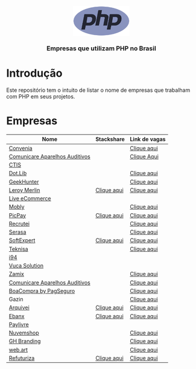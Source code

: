 <!--suppress HtmlDeprecatedAttribute, CheckImageSize -->
<p align="center">
    <img width="150" src="doc/images/php-logo.png" align="center" alt="PHP logo" />
    <h3 align="center">
        Empresas que utilizam PHP no Brasil
    </h3>

# Introdução

Este repositório tem o intuito de listar o nome de empresas que trabalham com PHP em seus projetos.

# Empresas

| Nome                                                                       | Stackshare                                                                   | Link de vagas                                                         |
|----------------------------------------------------------------------------|------------------------------------------------------------------------------|-----------------------------------------------------------------------|
| [Convenia](http://convenia.com.br)                                         |                                                                              | [Clique aqui](https://convenia-tech.gupy.io)                          |
| [Comunicare Aparelhos Auditivos](https://comunicareaparelhosauditivos.com) |                                                                              | [Clique Aqui](https://jobs.solides.com/COMUNICAREAPARELHOSAUDITIVOS#) |
| [CTIS](https://ctis.com.br)                                                |                                                                              |                                                                       |
| [Dot.Lib](https://dotlib.com)                                              |                                                                              | [Clique aqui](https://github.com/dotlib)                              |
| [GeekHunter](https://www.geekhunter.com.br)                                |                                                                              | [Clique aqui](https://www.geekhunter.com.br/vagas)                    |
| [Leroy Merlin](https://leroymerlin.com.br)                                 | [Clique aqui](https://stackshare.io/leroy-merlin-brasil/website)             | [Clique aqui](https://jobs.kenoby.com/leroymerlin)                    |
| [Live eCommerce](https://liveecommerce.com.br)                             |                                                                              |                                                                       |
| [Mobly](https://mobly.com.br)                                              |                                                                              | [Clique aqui](https://jobs.kenoby.com/mobly)                          |
| [PicPay](https://picpay.com)                                               | [Clique aqui](https://stackshare.io/picpay/picpay)                           | [Clique aqui](https://picpay.gupy.io)                                 |
| [Recrutei](https://recrutei.com.br)                                        |                                                                              | [Clique aqui](https://empregos.recrutei.com.br)                       |
| [Serasa](https://www.serasa.com.br/carreiras)                              |                                                                              | [Clique aqui](https://serasa.gupy.io)                                 |
| [SoftExpert](https://softexpert.com)                                       | [Clique aqui](https://stackshare.io/softexpert-software/softexpert-software) | [Clique aqui](https://softexpert.recruiterbox.com)                    |
| [Teknisa](https://www.teknisa.com)                                         |                                                                              | [Clique aqui](https://teknisa.solides.jobs)                           |
| [i94](https://i94.co)                                                      |                                                                              |                                                                       |
| [Vuca Solution](https://vucasolution.com.br)                               |                                                                              |                                                                       | 
| [Zamix](https://zamix.com.br)                                              |                                                                              | [Clique aqui](https://zamix.solides.jobs)                             |
| [Comunicare Aparelhos Auditivos](https://comunicareaparelhosauditivos.com) |                                                                              | [Clique aqui](https://jobs.solides.com/COMUNICAREAPARELHOSAUDITIVOS#) |
| [BoaCompra by PagSeguro](https://boacompra.com)                            |                                                                              | [Clique aqui](https://pagseguro.gupy.io)                              |
| Gazin                                                                      |                                                                              | [Clique aqui](https://gazin.rhgestor.com.br/vagas)                    |
| [Arquivei](https://arquivei.com.br)                                        | [Clique aqui](https://stackshare.io/arquivei-engineering/arquivei)           | [Clique aqui](https://arquivei.com.br/vagas)                          |
| [Ebanx](https://www.ebanx.com/br)                                          | [Clique aqui](https://stackshare.io/ebanx/ebanx)                             | [Clique aqui](https://boards.greenhouse.io/ebanx)                     |
| [Paylivre](https://www.paylivre.com)                                       |                                                                              |                                                                       |
| [Nuvemshop](https://www.nuvemshop.com.br)                                  |                                                                              | [Clique aqui](https://www.nuvemshop.com.br/trabalhe-na-nuvemshop)     |
| [GH Branding](https://www.agenciagh.com.br/)                               |                                                                              | [Clique aqui](https://sites.google.com/view/jobsgh/)     |
| [web.art](https://www.webart.com.br)                                       |                                                                              | [Clique aqui](https://painel.umentor.com.br/inteligente_novos/?con_cod=web16225&pla=5)     |
| [Refuturiza](https://refuturiza.com.br)                                               | [Clique aqui](https://stackshare.io/refuturiza/refuturiza)                           | [Clique aqui](https://refuturizaempregos.solides.jobs/)
